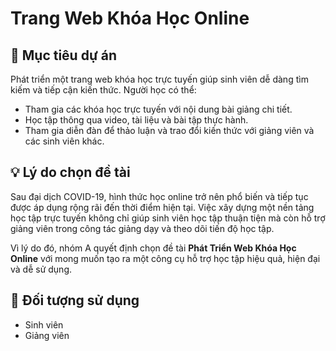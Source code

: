 # Trang Web Khóa Học Online

## 📌 Mục tiêu dự án

Phát triển một trang web khóa học trực tuyến giúp sinh viên dễ dàng tìm kiếm và tiếp cận kiến thức. Người học có thể:

- Tham gia các khóa học trực tuyến với nội dung bài giảng chi tiết.
- Học tập thông qua video, tài liệu và bài tập thực hành.
- Tham gia diễn đàn để thảo luận và trao đổi kiến thức với giảng viên và các sinh viên khác.

## 💡 Lý do chọn đề tài

Sau đại dịch COVID-19, hình thức học online trở nên phổ biến và tiếp tục được áp dụng rộng rãi đến thời điểm hiện tại. Việc xây dựng một nền tảng học tập trực tuyến không chỉ giúp sinh viên học tập thuận tiện mà còn hỗ trợ giảng viên trong công tác giảng dạy và theo dõi tiến độ học tập.

Vì lý do đó, nhóm A quyết định chọn đề tài **Phát Triển Web Khóa Học Online** với mong muốn tạo ra một công cụ hỗ trợ học tập hiệu quả, hiện đại và dễ sử dụng.

## 👥 Đối tượng sử dụng

- Sinh viên
- Giảng viên
